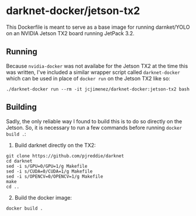 darknet-docker/jetson-tx2
=========================
This Dockerfile is meant to serve as a base image for running darnket/YOLO on
an NVIDIA Jetson TX2 board running JetPack 3.2.

Running
-------
Because `nvidia-docker` was not availabe for the Jetson TX2 at the time this
was written, I've included a similar wrapper script called `darknet-docker`
which can be used in place of `docker run` on the Jetson TX2 like so:

```
./darknet-docker run --rm -it jcjimenez/darknet-docker:jetson-tx2 bash
```

Building
--------
Sadly, the only reliable way I found to build this is to do so directly on the
Jetson. So, it is necessary to run a few commands before running
`docker build .`:

1. Build darknet directly on the TX2:

```
git clone https://github.com/pjreddie/darknet
cd darknet
sed -i s/GPU=0/GPU=1/g Makefile
sed -i s/CUDA=0/CUDA=1/g Makefile
sed -i s/OPENCV=0/OPENCV=1/g Makefile
make
cd ..
```

2. Build the docker image:

```
docker build .
```

